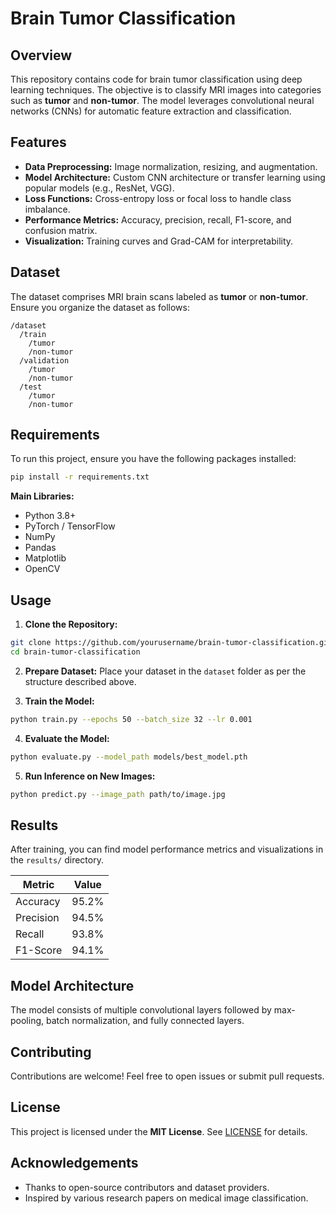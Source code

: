 # Brain Tumor Classification

## Overview

This repository contains code for brain tumor classification using deep learning techniques. The objective is to classify MRI images into categories such as **tumor** and **non-tumor**. The model leverages convolutional neural networks (CNNs) for automatic feature extraction and classification.

## Features

- **Data Preprocessing:** Image normalization, resizing, and augmentation.
- **Model Architecture:** Custom CNN architecture or transfer learning using popular models (e.g., ResNet, VGG).
- **Loss Functions:** Cross-entropy loss or focal loss to handle class imbalance.
- **Performance Metrics:** Accuracy, precision, recall, F1-score, and confusion matrix.
- **Visualization:** Training curves and Grad-CAM for interpretability.

## Dataset

The dataset comprises MRI brain scans labeled as **tumor** or **non-tumor**. Ensure you organize the dataset as follows:

```
/dataset
  /train
    /tumor
    /non-tumor
  /validation
    /tumor
    /non-tumor
  /test
    /tumor
    /non-tumor
```

## Requirements

To run this project, ensure you have the following packages installed:

```bash
pip install -r requirements.txt
```

**Main Libraries:**

- Python 3.8+
- PyTorch / TensorFlow
- NumPy
- Pandas
- Matplotlib
- OpenCV

## Usage

1. **Clone the Repository:**

```bash
git clone https://github.com/yourusername/brain-tumor-classification.git
cd brain-tumor-classification
```

2. **Prepare Dataset:** Place your dataset in the `dataset` folder as per the structure described above.

3. **Train the Model:**

```bash
python train.py --epochs 50 --batch_size 32 --lr 0.001
```

4. **Evaluate the Model:**

```bash
python evaluate.py --model_path models/best_model.pth
```

5. **Run Inference on New Images:**

```bash
python predict.py --image_path path/to/image.jpg
```

## Results

After training, you can find model performance metrics and visualizations in the `results/` directory.

| Metric    | Value |
| --------- | ----- |
| Accuracy  | 95.2% |
| Precision | 94.5% |
| Recall    | 93.8% |
| F1-Score  | 94.1% |

## Model Architecture

The model consists of multiple convolutional layers followed by max-pooling, batch normalization, and fully connected layers.

## Contributing

Contributions are welcome! Feel free to open issues or submit pull requests.

## License

This project is licensed under the **MIT License**. See [LICENSE](LICENSE) for details.

## Acknowledgements

- Thanks to open-source contributors and dataset providers.
- Inspired by various research papers on medical image classification.
